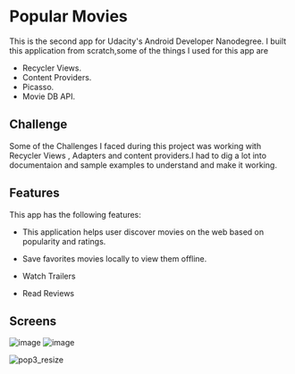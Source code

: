 # Popular Movies
This is the second app for Udacity's Android Developer Nanodegree.
I built this application from scratch,some of the things I used for this app are 
* Recycler Views.
* Content Providers. 
* Picasso.
* Movie DB API.

## Challenge

Some of the Challenges I faced during this project was working with Recycler Views , Adapters and content providers.I had to dig a lot into documentaion and sample examples to understand and make it working.

## Features

This app has the following features:

* This application helps user discover movies on the web based on popularity and ratings. 

* Save favorites movies locally to view them offline.

* Watch Trailers

* Read Reviews

## Screens

![image](https://user-images.githubusercontent.com/16161998/37556529-dd83aa4a-29b4-11e8-8eb1-013a055c5753.png)                 ![image](https://user-images.githubusercontent.com/16161998/37556537-f31e8d48-29b4-11e8-8f4a-4caedae50ee0.png)
           






![pop3_resize](https://user-images.githubusercontent.com/16161998/37556484-197113a4-29b4-11e8-9615-9e3bd5c77cec.png)
